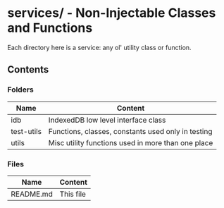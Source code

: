 # services/ - Non-Injectable Classes and Functions

Each directory here is a service: any ol' utility class or function.

## Contents

### Folders

| Name       | Content                                            |
|------------|----------------------------------------------------|
| idb        | IndexedDB low level interface class                |
| test-utils | Functions, classes, constants used only in testing | 
| utils      | Misc utility functions used in more than one place |

### Files

| Name               | Content                                   |
|--------------------|-------------------------------------------|
| README.md          | This file                                 |
